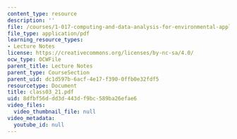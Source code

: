 ```yaml
---
content_type: resource
description: ''
file: /courses/1-017-computing-and-data-analysis-for-environmental-applications-fall-2003/8dfbf56ddd3d443df9bc589ba26efae6_class03_21.pdf
file_type: application/pdf
learning_resource_types:
- Lecture Notes
license: https://creativecommons.org/licenses/by-nc-sa/4.0/
ocw_type: OCWFile
parent_title: Lecture Notes
parent_type: CourseSection
parent_uid: dc1d597b-6acf-4e17-f390-0ffb0e32fdf5
resourcetype: Document
title: class03_21.pdf
uid: 8dfbf56d-dd3d-443d-f9bc-589ba26efae6
video_files:
  video_thumbnail_file: null
video_metadata:
  youtube_id: null
---
```

